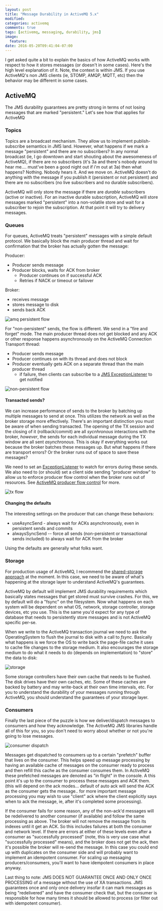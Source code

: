 ```yaml
---
layout: post
title: "Message Durability in ActiveMQ 5.x"
modified:
categories: activemq
comments: true
tags: [activemq, messaging, durability, jms]
image:
  feature:
date: 2016-05-20T09:41:04-07:00
---
```


I get asked quite a bit to explain the basics of how ActiveMQ works with respect to how it stores messages (or doesn't in some cases). Here's the high level explanation of it. Note, the context is within JMS. If you use ActiveMQ's non JMS clients (ie, STOMP, AMQP, MQTT, etc) then the behavior may be different in some cases.  


## ActiveMQ 

The JMS durability guarantees are pretty strong in terms of not losing messages that are marked "persistent." Let's see how that applies for ActiveMQ

### Topics
Topics are a broadcast mechanism. They allow us to implement publish-subscribe semantics in JMS land. However, what happens if we mark a message "persistent" and there are no subscribers? In any normal broadcast (ie, I go downtown and start shouting about the awesomeness of ActiveMQ), if there are no subscribers (it's 3a and there's nobody around to hear me.... must've been a good night out if i'm out at 3a) then what happens? Nothing. Nobody hears it. And we move on. ActiveMQ doesn't do anything with the message if you publish it (persistent or not persistent) and there are no subscribers (no live subscribers and no durable subscribers). 

ActiveMQ will only store the message if there are _durable_ subscribers (active or inactive). For an inactive durable subscription, ActiveMQ will store messages marked "persistent" into a non-volatile store and wait for a subscriber to rejoin the subscription. At that point it will try to delivery messages. 


### Queues
For queues, ActiveMQ treats "persistent" messages with a simple default protocol. We basically block the main producer thread and wait for confirmation that the broker has actually gotten the message:

Producer:

* Producer sends message
* Producer blocks, waits for ACK from broker
  * Producer continues on if successful ACK
  * Retries if NACK or timeout or failover

Broker:
* receives message
* stores message to disk
* sends back ACK

![amq persistent flow](/images/activemq-durable/amq-persistent.png)

For "non-persistent" sends, the flow is different. We send in a "fire and forget" mode. The main producer thread does not get blocked and any ACK or other response happens asynchronously on the ActiveMQ Connection Transport thread:

* Producer sends message
* Producer continues on with its thread and does not block
* Producer eventually gets ACK on a separate thread than the main producer thread
  * if failure, then clients can subscribe to a [JMS ExceptionListener](https://docs.oracle.com/javaee/7/api/javax/jms/ExceptionListener.html) to get notified
 

![non-persistent flow](/images/activemq-durable/amq-non-persistent.png)



#### Transacted sends?

We can increase performance of sends to the broker by batching up multiple messages to send at once. This utilizes the network as well as the broker storage more effectively. There's an important distinction you must be aware of when sending transacted. The opening of the TX session and the closing of it (rollback/commit) are all _sycnhronous_ interactions with the broker, _however_, the sends for each individual message during the TX window are all sent _asynchronous_. This is okay if everything works out because the broker batches these messages up. But what happens if there are transport errors? Or the broker runs out of space to save these messages?

We need to set an [ExceptionListener](https://docs.oracle.com/javaee/7/api/javax/jms/ExceptionListener.html) to watch for errors during these sends. We also need to (or should) set a client side sending "producer window" to allow us to enforce producer flow control when the broker runs out of resources. See [ActiveMQ producer flow control](http://activemq.apache.org/producer-flow-control.html) for more. 

![tx flow](/images/activemq-durable/amq-tx-send.png)


#### Changing the defaults

The interesting settings on the producer that can change these behaviors:

* useAsyncSend - always wait for ACKs asynchronously, even in persistent sends and commits
* alwaysSyncSend -- force all sends (non-persistent or transactional sends included) to always wait for ACK from the broker

Using the defaults are generally what folks want. 

### Storage

For production usage of ActiveMQ, I recommend the [shared-storage approach](http://activemq.apache.org/shared-file-system-master-slave.html) at the moment. In this case, we need to be aware of what's happening at the storage layer to understand ActiveMQ's guarantees.   

ActiveMQ by default will implement JMS durability requirements which basically states messages that get stored must survive crashes. For this, we by default will do a "fsync" on the filesystem. Now what happens on each system will be dependent on what OS, network, storage controller, storage devices, etc you use. This is the same you'd expect for any type of database that needs to persistently store messages and is not ActiveMQ specific per-se.

When we write to the ActiveMQ transaction journal we need to ask the OperatingSystem to flush the journal to disk with a call to _fsync_. Basically what happens is we force the OS to write back the page-file cache it uses to cache file changes to the storage medium. It also encourages the storage medium to do what it needs to do (depends on implementation) to "store" the data to disk:

![storage](/images/activemq-durable/storage-layers.png)

Some storage controllers have their own cache that needs to be flushed. The disk drives have their own caches, etc. Some of these caches are backed by battery and may write-back at their own time intervals, etc. For you to understand the durability of your messages running through ActiveMQ, you should understand the guarantees of your storage layer.


### Consumers

Finally the last piece of the puzzle is how we deliver/dispatch messages to consumers and how they acknowledge. The ActiveMQ JMS libraries handle all of this for you, so you don't need to worry about whether or not you're going to lose messages.


![consumer dispatch](/images/activemq-durable/dispatch.png)

Messages get dispatched to consumers up to a certain "prefetch" buffer that lives on the consumer. This helps speed up message processing by having an available cache of messages on the consumer ready to process and then refill this cache as the consumer consumes them. In ActiveMQ these prefetched messages are denoted as "in flight" in the console. A this point it's up to the consumer to process these messages and ACK them. (this will depend on the ack modes... default of auto ack will send the ACK as the consumer gets the message.. for more important message processing you may wish to use "client" ack where the client explicitly says when to ack the message, ie, after it's completed some processing). 

If the consumer fails for some reason, any of the non-ack'd messages will be redelivered to another consumer (if available) and follow the same processing as above. The broker will not remove the message from its indexes until it get an ACK. So this includes failures at both the consumer and network level. If there are errors at either of these levels even after a consumer as "successfully processed" (note, this is very use case what "successfully processed" means), and the broker does not get the ack, then it's possible the broker will re-send the message. In this case you could end up with duplicates on the consumer side and will probably want to implement an idempotent consumer. For scaling up messaging producers/consumers, you'll want to have idempotent consumers in place anyway. 

Last thing to note: JMS DOES NOT GUARANTEE ONCE AND ONLY ONCE PROCESSING of a message without the use of XA transactions. JMS guarantees once and only once delivery insofar it can mark messages as being "redelivered" and have the consumer check that, but the consumer is responsible for how many times it should be allowed to process (or filter out with idempotent consumer). 

